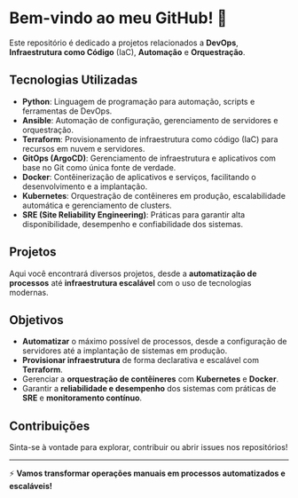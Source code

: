 # Bem-vindo ao meu GitHub! 👋

Este repositório é dedicado a projetos relacionados a **DevOps**, **Infraestrutura como Código** (IaC), **Automação** e **Orquestração**.

## Tecnologias Utilizadas

- **Python**: Linguagem de programação para automação, scripts e ferramentas de DevOps.
- **Ansible**: Automação de configuração, gerenciamento de servidores e orquestração.
- **Terraform**: Provisionamento de infraestrutura como código (IaC) para recursos em nuvem e servidores.
- **GitOps (ArgoCD)**: Gerenciamento de infraestrutura e aplicativos com base no Git como única fonte de verdade.
- **Docker**: Contêinerização de aplicativos e serviços, facilitando o desenvolvimento e a implantação.
- **Kubernetes**: Orquestração de contêineres em produção, escalabilidade automática e gerenciamento de clusters.
- **SRE (Site Reliability Engineering)**: Práticas para garantir alta disponibilidade, desempenho e confiabilidade dos sistemas.

## Projetos

Aqui você encontrará diversos projetos, desde a **automatização de processos** até **infraestrutura escalável** com o uso de tecnologias modernas.

## Objetivos

- **Automatizar** o máximo possível de processos, desde a configuração de servidores até a implantação de sistemas em produção.
- **Provisionar infraestrutura** de forma declarativa e escalável com **Terraform**.
- Gerenciar a **orquestração de contêineres** com **Kubernetes** e **Docker**.
- Garantir a **reliabilidade e desempenho** dos sistemas com práticas de **SRE** e **monitoramento contínuo**.

## Contribuições

Sinta-se à vontade para explorar, contribuir ou abrir issues nos repositórios!

---

⚡ **Vamos transformar operações manuais em processos automatizados e escaláveis!**
